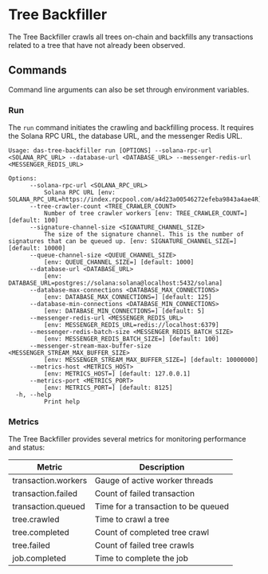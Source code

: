 


# Tree Backfiller

The Tree Backfiller crawls all trees on-chain and backfills any transactions related to a tree that have not already been observed.

## Commands

Command line arguments can also be set through environment variables.

### Run

The `run` command initiates the crawling and backfilling process. It requires the Solana RPC URL, the database URL, and the messenger Redis URL.

```
Usage: das-tree-backfiller run [OPTIONS] --solana-rpc-url <SOLANA_RPC_URL> --database-url <DATABASE_URL> --messenger-redis-url <MESSENGER_REDIS_URL>

Options:
      --solana-rpc-url <SOLANA_RPC_URL>
          Solana RPC URL [env: SOLANA_RPC_URL=https://index.rpcpool.com/a4d23a00546272efeba9843a4ae4R]
      --tree-crawler-count <TREE_CRAWLER_COUNT>
          Number of tree crawler workers [env: TREE_CRAWLER_COUNT=] [default: 100]
      --signature-channel-size <SIGNATURE_CHANNEL_SIZE>
          The size of the signature channel. This is the number of signatures that can be queued up. [env: SIGNATURE_CHANNEL_SIZE=] [default: 10000]
      --queue-channel-size <QUEUE_CHANNEL_SIZE>
          [env: QUEUE_CHANNEL_SIZE=] [default: 1000]
      --database-url <DATABASE_URL>
          [env: DATABASE_URL=postgres://solana:solana@localhost:5432/solana]
      --database-max-connections <DATABASE_MAX_CONNECTIONS>
          [env: DATABASE_MAX_CONNECTIONS=] [default: 125]
      --database-min-connections <DATABASE_MIN_CONNECTIONS>
          [env: DATABASE_MIN_CONNECTIONS=] [default: 5]
      --messenger-redis-url <MESSENGER_REDIS_URL>
          [env: MESSENGER_REDIS_URL=redis://localhost:6379]
      --messenger-redis-batch-size <MESSENGER_REDIS_BATCH_SIZE>
          [env: MESSENGER_REDIS_BATCH_SIZE=] [default: 100]
      --messenger-stream-max-buffer-size <MESSENGER_STREAM_MAX_BUFFER_SIZE>
          [env: MESSENGER_STREAM_MAX_BUFFER_SIZE=] [default: 10000000]
      --metrics-host <METRICS_HOST>
          [env: METRICS_HOST=] [default: 127.0.0.1]
      --metrics-port <METRICS_PORT>
          [env: METRICS_PORT=] [default: 8125]
  -h, --help
          Print help
```

### Metrics

The Tree Backfiller provides several metrics for monitoring performance and status:

Metric | Description
--- | ---
transaction.workers | Gauge of active worker threads
transaction.failed | Count of failed transaction
transaction.queued | Time for a transaction to be queued
tree.crawled | Time to crawl a tree
tree.completed | Count of completed tree crawl
tree.failed | Count of failed tree crawls
job.completed | Time to complete the job
